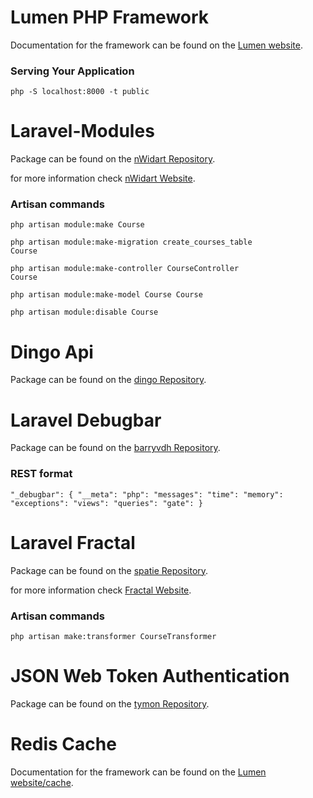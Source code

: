 # Lumen PHP Framework

Documentation for the framework can be found on the [Lumen website](http://lumen.laravel.com/docs).

### Serving Your Application

<code>php -S localhost:8000 -t public</code>

# Laravel-Modules

Package can be found on the [nWidart Repository](https://github.com/nWidart/laravel-modules).

for more information check [nWidart Website](https://nwidart.com/laravel-modules/v3/introduction).

### Artisan commands

<code>php artisan module:make Course</code>

<code>php artisan module:make-migration create_courses_table Course</code>

<code>php artisan module:make-controller CourseController Course</code>

<code>php artisan module:make-model Course Course</code>

<code>php artisan module:disable Course</code>

# Dingo Api

Package can be found on the [dingo Repository](https://github.com/dingo/api).

# Laravel Debugbar

Package can be found on the [barryvdh Repository](https://github.com/barryvdh/laravel-debugbar).

### REST format

<code>"_debugbar": {
        "__meta":
        "php":
        "messages":
        "time":
        "memory":
        "exceptions":
        "views":
        "queries":
        "gate":
        }
</code>

# Laravel Fractal

Package can be found on the [spatie Repository](https://github.com/spatie/laravel-fractal).

for more information check [Fractal Website](https://fractal.thephpleague.com/).

### Artisan commands

<code>php artisan make:transformer CourseTransformer</code>

# JSON Web Token Authentication

Package can be found on the [tymon Repository](https://github.com/tymondesigns/jwt-auth).

# Redis Cache

Documentation for the framework can be found on the [Lumen website/cache](https://lumen.laravel.com/docs/5.6/cache).
